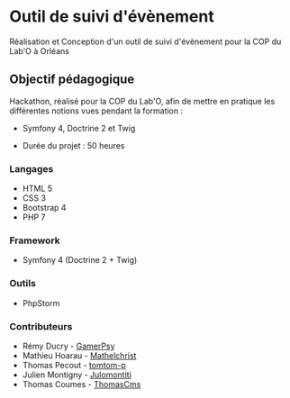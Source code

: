 # Outil de suivi d'évènement

Réalisation et Conception d'un outil de suivi d'évènement pour la COP du Lab'O à Orléans

## Objectif pédagogique
Hackathon, réalisé pour la COP du Lab'O, afin de mettre en pratique les différentes notions vues pendant
la formation :
* Symfony 4, Doctrine 2 et Twig

* Durée du projet : 50 heures

### Langages
* HTML 5
* CSS 3
* Bootstrap 4
* PHP 7

### Framework
* Symfony 4 (Doctrine 2 + Twig)

### Outils
* PhpStorm

### Contributeurs

* Rémy Ducry - [GamerPsy](https://github.com/GamerPsy)
* Mathieu Hoarau - [Mathelchrist](https://github.com/Mathelchrist)
* Thomas Pecout - [tomtom-p](https://github.com/tomtom-p)
* Julien Montigny - [Julomontiti](https://github.com/Julomontiti)
* Thomas Coumes - [ThomasCms](https://github.com/ThomasCms)
